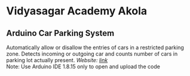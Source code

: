# Vidyasagar Academy Akola
## Arduino Car Parking System
Automatically allow or disallow the entries of cars in a restricted parking zone. Detects incoming or outgoing car and counts number of cars in parking lot actually present.
_Website: [link](https://vsa.edu.in)_<br>
Note: Use Arduino IDE 1.8.15 only to open and upload the code
